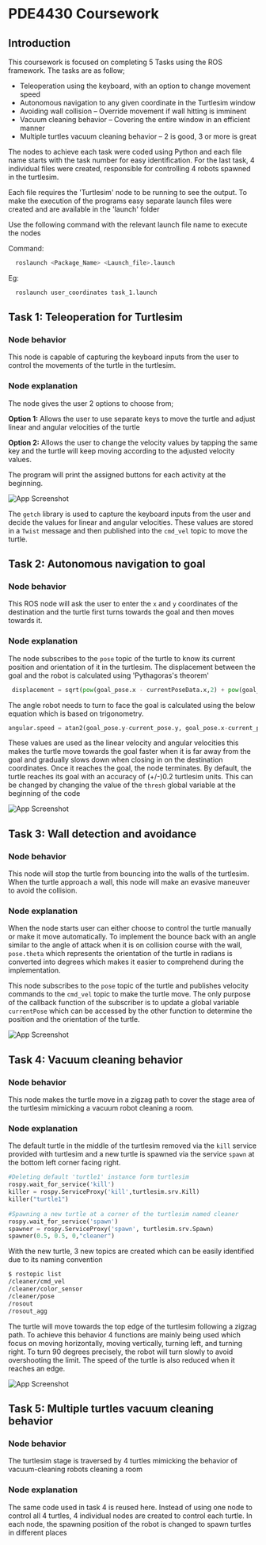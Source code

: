 # PDE4430 Coursework
## Introduction
 
This coursework is focused on completing 5 Tasks using the ROS framework. The tasks are as follow;
 
- Teleoperation using the keyboard, with an option to change movement speed
- Autonomous navigation to any given coordinate in the Turtlesim window
- Avoiding wall collision – Override movement if wall hitting is imminent
- Vacuum cleaning behavior – Covering the entire window in an efficient manner
- Multiple turtles vacuum cleaning behavior – 2 is good, 3 or more is great
 
The nodes to achieve each task were coded using Python and each file name starts with 
the task number for easy identification. For the last task, 4 individual files were created, responsible for controlling 4 robots spawned in the turtlesim.
 
Each file requires the 'Turtlesim' node to be running to see the output. 
To make the execution of the programs easy separate launch files were created 
and are available in the 'launch' folder 
 
Use the following command with the relevant launch file name to execute the nodes
 
Command:
```bash
  roslaunch <Package_Name> <Launch_file>.launch
```
 
 
Eg:
```bash
  roslaunch user_coordinates task_1.launch
```
 
## Task 1: Teleoperation for Turtlesim
### Node behavior
This node is capable of capturing the keyboard inputs from 
the user to control the movements of the turtle in the turtlesim. 
 
### Node explanation
The node gives the user 2 options to choose from; 
 
**Option 1:** Allows the user to use separate keys to move the turtle and adjust linear and angular velocities of the turtle
 
**Option 2:** Allows the user to change the velocity values by tapping the same key and the turtle will keep moving
according to the adjusted velocity values.
 
The program will print the assigned buttons for each activity at the beginning.
 
![App Screenshot](https://via.placeholder.com/468x300?text=App+Screenshot+Here)
 
The `getch` library is used to capture the keyboard inputs from the user and decide the values for 
linear and angular velocities. These values are stored in a `Twist` message and then published
into the `cmd_vel` topic to move the turtle.
 
## Task 2: Autonomous navigation to goal
### Node behavior
This ROS node will ask the user to enter the `x` and `y` coordinates of the destination and the 
turtle first turns towards the goal and then moves towards it.
 
### Node explanation
The node subscribes to the `pose` topic of the turtle to know its current position and orientation of it in the
turtlesim. The displacement between the goal and the robot is calculated using 'Pythagoras's theorem'
 
```python
 displacement = sqrt(pow(goal_pose.x - currentPoseData.x,2) + pow(goal_pose.y - currentPoseData.y,2))
```
 
The angle robot needs to turn to face the goal is calculated using the below equation which is based on trigonometry.
 
```python
angular.speed = atan2(goal_pose.y-current_pose.y, goal_pose.x-current_pose.x) - current_pose.theta
```
 
These values are used as the linear velocity and angular velocities this makes the turtle move towards
the goal faster when it is far away from the goal and gradually slows down when 
closing in on the destination coordinates. Once it reaches the goal, the node terminates.
By default, the turtle reaches its goal with an accuracy of (+/-)0.2 turtlesim units. This can be 
changed by changing the value of the `thresh` global variable at the beginning of the code
 
![App Screenshot](https://via.placeholder.com/468x300?text=App+Screenshot+Here)
 
 
## Task 3: Wall detection and avoidance
### Node behavior
This node will stop the turtle from bouncing into the walls of the turtlesim. When the 
turtle approach a wall, this node will make an evasive maneuver to avoid the collision.
 
### Node explanation
When the node starts user can either choose to control the turtle manually or make it move
automatically. To implement the bounce back with an angle similar to the angle of attack 
when it is on collision course with the wall, `pose.theta` which represents the orientation of
the turtle in radians is converted into degrees which makes it easier to comprehend during the 
implementation.
 
This node subscribes to the `pose` topic of the turtle and publishes velocity commands to the `cmd_vel` topic
to make the turtle move. The only purpose of the callback function of the subscriber is
to update a global variable `currentPose` which can be accessed by the other function to 
determine the position and the orientation of the turtle.
 
![App Screenshot](https://via.placeholder.com/468x300?text=App+Screenshot+Here)
 
## Task 4: Vacuum cleaning behavior
### Node behavior
This node makes the turtle move in a zigzag path to cover the stage area of the 
turtlesim mimicking a vacuum robot cleaning a room.
 
### Node explanation
The default turtle in the middle of the turtlesim removed via the `kill` service provided
with turtlesim and a new turtle is spawned via the service `spawn` at the bottom left 
corner facing right. 
 
```python
#Deleting default 'turtle1' instance form turtlesim
rospy.wait_for_service('kill')
killer = rospy.ServiceProxy('kill',turtlesim.srv.Kill)
killer("turtle1")
 
#Spawning a new turtle at a corner of the turtlesim named cleaner
rospy.wait_for_service('spawn')
spawner = rospy.ServiceProxy('spawn', turtlesim.srv.Spawn)
spawner(0.5, 0.5, 0,"cleaner")
```
 
With the new turtle, 3 new topics are created which can be easily identified due to its
naming convention
```bash
$ rostopic list
/cleaner/cmd_vel
/cleaner/color_sensor
/cleaner/pose
/rosout
/rosout_agg
```
 
The turtle will move towards the top edge of the turtlesim following a zigzag path.
To achieve this behavior 4 functions are mainly being used which focus on
moving horizontally, moving vertically, turning left, and turning right. To turn 90 degrees
precisely, the robot will turn slowly to avoid overshooting the limit. The speed of the turtle
is also reduced when it reaches an edge.
 
![App Screenshot](https://via.placeholder.com/468x300?text=App+Screenshot+Here)
 
 
 
 
## Task 5: Multiple turtles vacuum cleaning behavior
### Node behavior
The turtlesim stage is traversed by 4 turtles mimicking the behavior of vacuum-cleaning robots
cleaning a room
 
### Node explanation
The same code used in task 4 is reused here. Instead of using one node to 
control all 4 turtles, 4 individual nodes are created to control each turtle.
In each node, the spawning position of the robot is changed to spawn turtles in 
different places 

